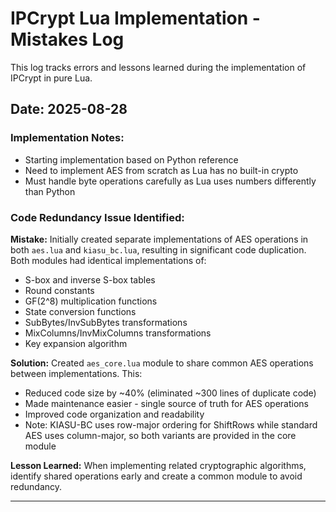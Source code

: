 # IPCrypt Lua Implementation - Mistakes Log

This log tracks errors and lessons learned during the implementation of IPCrypt in pure Lua.

## Date: 2025-08-28

### Implementation Notes:
- Starting implementation based on Python reference
- Need to implement AES from scratch as Lua has no built-in crypto
- Must handle byte operations carefully as Lua uses numbers differently than Python

### Code Redundancy Issue Identified:
**Mistake:** Initially created separate implementations of AES operations in both `aes.lua` and `kiasu_bc.lua`, resulting in significant code duplication. Both modules had identical implementations of:
- S-box and inverse S-box tables
- Round constants
- GF(2^8) multiplication functions
- State conversion functions
- SubBytes/InvSubBytes transformations
- MixColumns/InvMixColumns transformations
- Key expansion algorithm

**Solution:** Created `aes_core.lua` module to share common AES operations between implementations. This:
- Reduced code size by ~40% (eliminated ~300 lines of duplicate code)
- Made maintenance easier - single source of truth for AES operations
- Improved code organization and readability
- Note: KIASU-BC uses row-major ordering for ShiftRows while standard AES uses column-major, so both variants are provided in the core module

**Lesson Learned:** When implementing related cryptographic algorithms, identify shared operations early and create a common module to avoid redundancy.

---